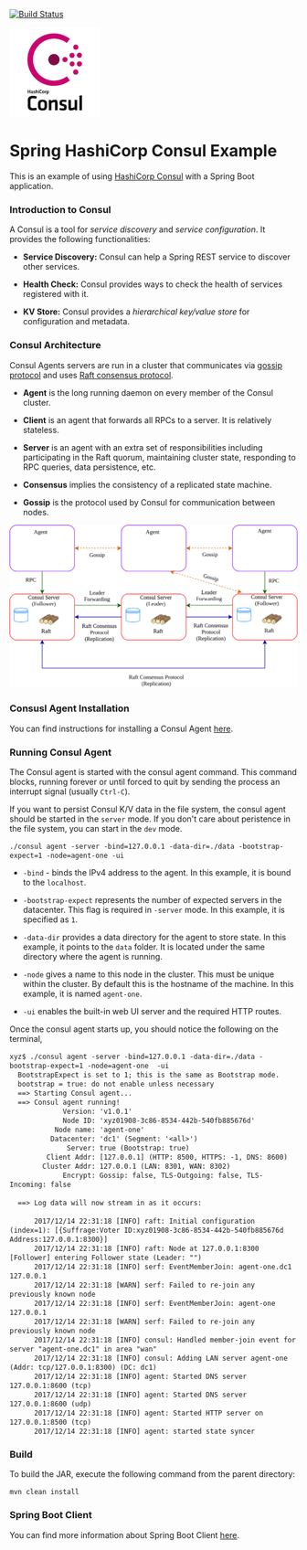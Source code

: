 [![Build Status][travis-badge]][travis-badge-url]

![](./img/consul-logo.png)

Spring HashiCorp Consul Example
==================================
This is an example of using [HashiCorp Consul](https://www.consul.io/) with a
Spring Boot application. 

### Introduction to Consul
A Consul is a tool for _service discovery_ and _service configuration_. 
It provides the following functionalities:

- **Service Discovery:** Consul can help a Spring REST service to discover
other services.

- **Health Check:** Consul provides ways to check the health of services 
registered with it.

- **KV Store:** Consul provides a _hierarchical key/value store_ for 
configuration and metadata.

### Consul Architecture
Consul Agents servers are run in a cluster that communicates via 
[gossip protocol](https://www.consul.io/docs/internals/gossip.html) and uses
 [Raft consensus protocol](https://www.consul.io/docs/internals/consensus.html).


- **Agent** is the long running daemon on every member of the Consul cluster. 

- **Client** is an agent that forwards all RPCs to a server. It is relatively stateless. 

- **Server** is an agent with an extra set of responsibilities including  
participating in the Raft quorum, maintaining cluster state, responding to 
RPC queries, data persistence, etc.

- **Consensus** implies the consistency of a replicated state machine.

- **Gossip** is the protocol used by Consul for communication between nodes.

![](./img/consul-architecture.svg)
   
### Consusl Agent Installation
You can find instructions for installing a Consul Agent 
[here](https://www.consul.io/docs/install/index.html).

### Running Consul Agent
The Consul agent is started with the consul agent command. This command blocks, 
running forever or until forced to quit by sending the process an interrupt 
signal (usually `Ctrl-C`). 

If you want to persist Consul K/V data in the file system, the consul agent 
should be started in the `server` mode. If you don't care about peristence in
the file system, you can start in the `dev` mode.

```
./consul agent -server -bind=127.0.0.1 -data-dir=./data -bootstrap-expect=1 -node=agent-one -ui
```

- `-bind` - binds the IPv4 address to the agent. In this example, it is 
bound to the `localhost`.

- `-bootstrap-expect` represents the number of expected servers in the 
datacenter. This flag is required in `-server` mode. In this example, it is 
specified as `1`.

- `-data-dir` provides a data directory for the agent to store state.
In this example, it points to the `data` folder. It is located under the same
directory where the agent is running.

- `-node` gives a name to this node in the cluster. This must be unique within 
the cluster. By default this is the hostname of the machine. In this example,
it is named `agent-one`.

- `-ui` enables the built-in web UI server and the required HTTP routes.

Once the consul agent starts up, you should notice the following on the terminal,

```
xyz$ ./consul agent -server -bind=127.0.0.1 -data-dir=./data -bootstrap-expect=1 -node=agent-one  -ui
  BootstrapExpect is set to 1; this is the same as Bootstrap mode.
  bootstrap = true: do not enable unless necessary
  ==> Starting Consul agent...
  ==> Consul agent running!
             Version: 'v1.0.1'
             Node ID: 'xyz01908-3c86-8534-442b-540fb885676d'
           Node name: 'agent-one'
          Datacenter: 'dc1' (Segment: '<all>')
              Server: true (Bootstrap: true)
         Client Addr: [127.0.0.1] (HTTP: 8500, HTTPS: -1, DNS: 8600)
        Cluster Addr: 127.0.0.1 (LAN: 8301, WAN: 8302)
             Encrypt: Gossip: false, TLS-Outgoing: false, TLS-Incoming: false
  
  ==> Log data will now stream in as it occurs:
  
      2017/12/14 22:31:18 [INFO] raft: Initial configuration (index=1): [{Suffrage:Voter ID:xyz01908-3c86-8534-442b-540fb885676d Address:127.0.0.1:8300}]
      2017/12/14 22:31:18 [INFO] raft: Node at 127.0.0.1:8300 [Follower] entering Follower state (Leader: "")
      2017/12/14 22:31:18 [INFO] serf: EventMemberJoin: agent-one.dc1 127.0.0.1
      2017/12/14 22:31:18 [WARN] serf: Failed to re-join any previously known node
      2017/12/14 22:31:18 [INFO] serf: EventMemberJoin: agent-one 127.0.0.1
      2017/12/14 22:31:18 [WARN] serf: Failed to re-join any previously known node
      2017/12/14 22:31:18 [INFO] consul: Handled member-join event for server "agent-one.dc1" in area "wan"
      2017/12/14 22:31:18 [INFO] consul: Adding LAN server agent-one (Addr: tcp/127.0.0.1:8300) (DC: dc1)
      2017/12/14 22:31:18 [INFO] agent: Started DNS server 127.0.0.1:8600 (tcp)
      2017/12/14 22:31:18 [INFO] agent: Started DNS server 127.0.0.1:8600 (udp)
      2017/12/14 22:31:18 [INFO] agent: Started HTTP server on 127.0.0.1:8500 (tcp)
      2017/12/14 22:31:18 [INFO] agent: started state syncer
```


### Build
To build the JAR, execute the following command from the parent directory:

```
mvn clean install
```

### Spring Boot Client 
You can find more information about Spring Boot Client [here](./client/README.md).


[travis-badge]: https://travis-ci.org/indrabasak/spring-consul-example.svg?branch=master
[travis-badge-url]: https://travis-ci.org/indrabasak/spring-consul-example/